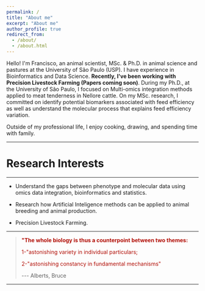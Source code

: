 ```yaml
---
permalink: /
title: "About me"
excerpt: "About me"
author_profile: true
redirect_from: 
  - /about/
  - /about.html
---
```


Hello! I'm Francisco, an animal scientist, MSc. & Ph.D. in animal science and pastures at the University of São Paulo (USP). I have experience in Bioinformatics and Data Science. **Recently, I've been working with Precision Livestock Farming (Papers coming soon)**. During my Ph.D., at the University of São Paulo, I focused on Multi-omics integration methods applied to meat tenderness in Nellore cattle. On my MSc. research, I committed on identify potential biomarkers associated with feed efficiency as well as understand the molecular process that explains feed efficiency variation.

Outside of my professional life, I enjoy cooking, drawing, and spending time with family.

------

Research Interests
======
------
* Understand the gaps between phenotype and molecular data using omics data integration, bioinformatics and statistics.

* Research how Artificial Inteligence methods can be applied to animal breeding and animal production.

* Precision Livestock Farming.

------

>
><b><span style="color:#B10E06">"The whole biology is thus a counterpoint between two themes:</span></b>
>
><span style="color:#B10E06">1-"astonishing variety in individual particulars;</span>
>
><span style="color:#B10E06">2-"astonishing constancy in fundamental mechanisms"</span>
>
>--- Alberts, Bruce
>

-------
